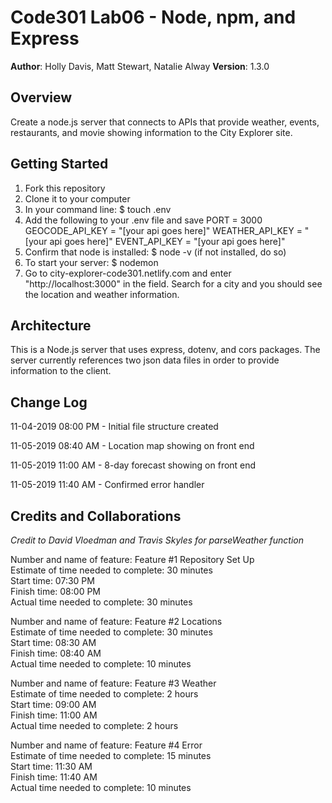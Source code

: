 # Code301 Lab06 - Node, npm, and Express

**Author**: Holly Davis, Matt Stewart, Natalie Alway
**Version**: 1.3.0
<!-- (increment the patch/fix version number if you make more commits past your first submission) -->

## Overview
Create a node.js server that connects to APIs that provide weather, events, restaurants, and movie showing information to the City Explorer site. 

<!-- Provide a high level overview of what this application is and why you are building it, beyond the fact that it's an assignment for this class. (i.e. What's your problem domain?) -->

## Getting Started
<!-- What are the steps that a user must take in order to build this app on their own machine and get it running? -->
1. Fork this repository
2. Clone it to your computer
3. In your command line: $ touch .env
4. Add the following to your .env file and save
PORT = 3000
GEOCODE_API_KEY = "[your api goes here]"
WEATHER_API_KEY = "[your api goes here]"
EVENT_API_KEY = "[your api goes here]"
5. Confirm that node is installed: $ node -v (if not installed, do so)
6. To start your server: $ nodemon
7. Go to city-explorer-code301.netlify.com and enter "http://localhost:3000" in the field. Search for a city and you should see the location and weather information. 

## Architecture
<!-- Provide a detailed description of the application design. What technologies (languages, libraries, etc) you're using, and any other relevant design information. -->

This is a Node.js server that uses express, dotenv, and cors packages. The server currently references two json data files in order to provide information to the client. 

## Change Log

11-04-2019 08:00 PM - Initial file structure created

11-05-2019 08:40 AM - Location map showing on front end

11-05-2019 11:00 AM - 8-day forecast showing on front end

11-05-2019 11:40 AM - Confirmed error handler
<!-- Use this area to document the iterative changes made to your application as each feature is successfully implemented. Use time stamps. Here's an examples:

01-01-2001 4:59pm - Application now has a fully-functional express server, with a GET route for the location resource.-->

## Credits and Collaborations
<!-- Give credit (and a link) to other people or resources that helped you build this application. -->
*Credit to David Vloedman and Travis Skyles for parseWeather function*

Number and name of feature: Feature #1 Repository Set Up  
Estimate of time needed to complete: 30 minutes  
Start time: 07:30 PM  
Finish time: 08:00 PM  
Actual time needed to complete: 30 minutes  

Number and name of feature: Feature #2 Locations  
Estimate of time needed to complete: 30 minutes  
Start time: 08:30 AM  
Finish time: 08:40 AM  
Actual time needed to complete: 10 minutes  

Number and name of feature: Feature #3 Weather  
Estimate of time needed to complete: 2 hours  
Start time: 09:00 AM  
Finish time: 11:00 AM  
Actual time needed to complete: 2 hours  

Number and name of feature: Feature #4 Error  
Estimate of time needed to complete:  15 minutes  
Start time: 11:30 AM  
Finish time: 11:40 AM  
Actual time needed to complete: 10 minutes  